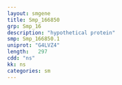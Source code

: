 ```yaml
---
layout: smgene
title: Smp_166850
grp: Smp_16
description: "hypothetical protein"
smp: Smp_166850.1
uniprot: "G4LVZ4"
length:   297
cdd: "ns"
kk: ns
categories: sm
---
```

